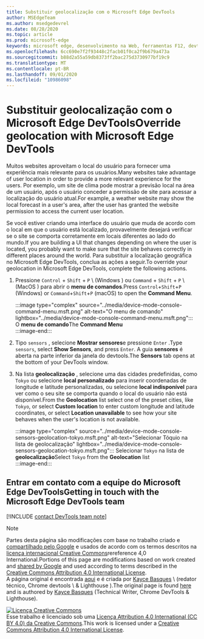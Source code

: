 ```yaml
---
title: Substituir geolocalização com o Microsoft Edge DevTools
author: MSEdgeTeam
ms.author: msedgedevrel
ms.date: 08/28/2020
ms.topic: article
ms.prod: microsoft-edge
keywords: microsoft edge, desenvolvimento na Web, ferramentas F12, devtools
ms.openlocfilehash: 6cc690e7f2f93448c2facb01f0ca2f9b679a473a
ms.sourcegitcommit: b88d2a55a59db8373ff2bac275d3730977bf19c9
ms.translationtype: MT
ms.contentlocale: pt-BR
ms.lasthandoff: 09/01/2020
ms.locfileid: "10986098"
---
```

<!-- Copyright Kayce Basques 

   Licensed under the Apache License, Version 2.0 (the "License");
   you may not use this file except in compliance with the License.
   You may obtain a copy of the License at

       https://www.apache.org/licenses/LICENSE-2.0

   Unless required by applicable law or agreed to in writing, software
   distributed under the License is distributed on an "AS IS" BASIS,
   WITHOUT WARRANTIES OR CONDITIONS OF ANY KIND, either express or implied.
   See the License for the specific language governing permissions and
   limitations under the License.  -->

# <span data-ttu-id="c0825-103">Substituir geolocalização com o Microsoft Edge DevTools</span><span class="sxs-lookup"><span data-stu-id="c0825-103">Override geolocation with Microsoft Edge DevTools</span></span>  

<span data-ttu-id="c0825-104">Muitos websites aproveitam o local do usuário para fornecer uma experiência mais relevante para os usuários.</span><span class="sxs-lookup"><span data-stu-id="c0825-104">Many websites take advantage of user location in order to provide a more relevant experience for the users.</span></span>  <span data-ttu-id="c0825-105">Por exemplo, um site de clima pode mostrar a previsão local na área de um usuário, após o usuário conceder a permissão de site para acessar a localização do usuário atual.</span><span class="sxs-lookup"><span data-stu-id="c0825-105">For example, a weather website may show the local forecast in a user's area, after the user has granted the website permission to access the current user location.</span></span>  

<!--todo: add link to user location section when available -->  

<span data-ttu-id="c0825-106">Se você estiver criando uma interface do usuário que muda de acordo com o local em que o usuário está localizado, provavelmente desejará verificar se o site se comporta corretamente em locais diferentes ao lado do mundo.</span><span class="sxs-lookup"><span data-stu-id="c0825-106">If you are building a UI that changes depending on where the user is located, you probably want to make sure that the site behaves correctly in different places around the world.</span></span>  <span data-ttu-id="c0825-107">Para substituir a localização geográfica no Microsoft Edge DevTools, conclua as ações a seguir.</span><span class="sxs-lookup"><span data-stu-id="c0825-107">To override your geolocation in Microsoft Edge DevTools, complete the following actions.</span></span>  

1.  <span data-ttu-id="c0825-108">Pressione `Control` + `Shift` + `P` \ (Windows \) ou `Command` + `Shift` + `P` \ (MacOS \) para abrir o **menu de comandos**.</span><span class="sxs-lookup"><span data-stu-id="c0825-108">Press `Control`+`Shift`+`P` \(Windows\) or `Command`+`Shift`+`P` \(macOS\) to open the **Command Menu**.</span></span>  
    
    :::image type="complex" source="../media/device-mode-console-command-menu.msft.png" alt-text="O menu de comando" lightbox="../media/device-mode-console-command-menu.msft.png":::
       <span data-ttu-id="c0825-110">O **menu de comando**</span><span class="sxs-lookup"><span data-stu-id="c0825-110">The **Command Menu**</span></span>  
    :::image-end:::  
    
1.  <span data-ttu-id="c0825-111">Tipo `sensors` , selecione **Mostrar sensores**e pressione `Enter` .</span><span class="sxs-lookup"><span data-stu-id="c0825-111">Type `sensors`, select **Show Sensors**, and press `Enter`.</span></span>  <span data-ttu-id="c0825-112">A guia **sensores** é aberta na parte inferior da janela do devtools.</span><span class="sxs-lookup"><span data-stu-id="c0825-112">The **Sensors** tab opens at the bottom of your DevTools window.</span></span>  
1.  <span data-ttu-id="c0825-113">Na lista **geolocalização** , selecione uma das cidades predefinidas, como `Tokyo` ou selecione **local personalizado** para inserir coordenadas de longitude e latitude personalizadas, ou selecione **local indisponível** para ver como o seu site se comporta quando o local do usuário não está disponível.</span><span class="sxs-lookup"><span data-stu-id="c0825-113">From the **Geolocation** list select one of the preset cities, like `Tokyo`, or select **Custom location** to enter custom longitude and latitude coordinates, or select **Location unavailable** to see how your site behaves when the user's location is not available.</span></span>  
    
    :::image type="complex" source="../media/device-mode-console-sensors-geolocation-tokyo.msft.png" alt-text="Selecionar Tóquio na lista de geolocalização" lightbox="../media/device-mode-console-sensors-geolocation-tokyo.msft.png":::
       <span data-ttu-id="c0825-115">Selecionar `Tokyo` na lista de **geolocalização**</span><span class="sxs-lookup"><span data-stu-id="c0825-115">Select `Tokyo` from the **Geolocation** list</span></span>  
    :::image-end:::  
    
## <span data-ttu-id="c0825-116">Entrar em contato com a equipe do Microsoft Edge DevTools</span><span class="sxs-lookup"><span data-stu-id="c0825-116">Getting in touch with the Microsoft Edge DevTools team</span></span>

[!INCLUDE [contact DevTools team note](../includes/contact-devtools-team-note.md)]  

<!-- links -->  

<!--[WebFundamentalsNativeHardwareUserLocationIndex]: /web/fundamentals/native-hardware/user-location/index "User Location"  -->  

> [!NOTE]
> <span data-ttu-id="c0825-117">Partes desta página são modificações com base no trabalho criado e [compartilhado pelo Google][GoogleSitePolicies] e usados de acordo com os termos descritos na [licença internacional Creative Commons][CCA4IL]rereference 4,0 International.</span><span class="sxs-lookup"><span data-stu-id="c0825-117">Portions of this page are modifications based on work created and [shared by Google][GoogleSitePolicies] and used according to terms described in the [Creative Commons Attribution 4.0 International License][CCA4IL].</span></span>  
> <span data-ttu-id="c0825-118">A página original é encontrada [aqui](https://developers.google.com/web/tools/chrome-devtools/device-mode/geolocation) e é criada por [Kayce Basques][KayceBasques] \ (redator técnico, Chrome devtools \ & Lighthouse \).</span><span class="sxs-lookup"><span data-stu-id="c0825-118">The original page is found [here](https://developers.google.com/web/tools/chrome-devtools/device-mode/geolocation) and is authored by [Kayce Basques][KayceBasques] \(Technical Writer, Chrome DevTools \& Lighthouse\).</span></span>  

[![Licença Creative Commons][CCby4Image]][CCA4IL]  
<span data-ttu-id="c0825-120">Esse trabalho é licenciado sob uma [Licença Attribution 4.0 International (CC BY 4.0) da Creative Commons][CCA4IL].</span><span class="sxs-lookup"><span data-stu-id="c0825-120">This work is licensed under a [Creative Commons Attribution 4.0 International License][CCA4IL].</span></span>  

[CCA4IL]: https://creativecommons.org/licenses/by/4.0  
[CCby4Image]: https://i.creativecommons.org/l/by/4.0/88x31.png  
[GoogleSitePolicies]: https://developers.google.com/terms/site-policies  
[KayceBasques]: https://developers.google.com/web/resources/contributors/kaycebasques  
